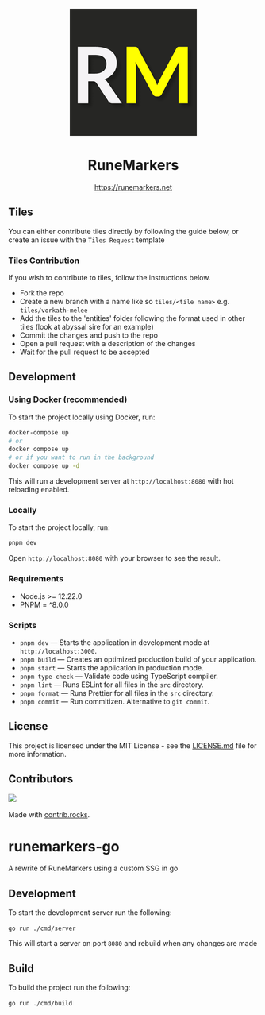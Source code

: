 <p align="center">
  <a href="https://runemarkers.net">
    <img src="./assets/logo-256-background.png" height="256">
  </a>
  <h1 align="center">RuneMarkers</h1>
</p>

<p align="center">
<a href="https://runemarkers.net">https://runemarkers.net</a>
</p>

## Tiles

You can either contribute tiles directly by following the guide below, or create an issue with the `Tiles Request` template

### Tiles Contribution

If you wish to contribute to tiles, follow the instructions below.

- Fork the repo
- Create a new branch with a name like so `tiles/<tile name>` e.g. `tiles/vorkath-melee`
- Add the tiles to the 'entities' folder following the format used in other tiles (look at abyssal sire for an example)
- Commit the changes and push to the repo
- Open a pull request with a description of the changes
- Wait for the pull request to be accepted

## Development

### Using Docker (recommended)

To start the project locally using Docker, run:

```bash
docker-compose up
# or
docker compose up
# or if you want to run in the background
docker compose up -d
```

This will run a development server at `http://localhost:8080` with hot reloading enabled.

### Locally

To start the project locally, run:

```bash
pnpm dev
```

Open `http://localhost:8080` with your browser to see the result.


### Requirements

- Node.js >= 12.22.0
- PNPM = ^8.0.0

### Scripts

- `pnpm dev` — Starts the application in development mode at `http://localhost:3000`.
- `pnpm build` — Creates an optimized production build of your application.
- `pnpm start` — Starts the application in production mode.
- `pnpm type-check` — Validate code using TypeScript compiler.
- `pnpm lint` — Runs ESLint for all files in the `src` directory.
- `pnpm format` — Runs Prettier for all files in the `src` directory.
- `pnpm commit` — Run commitizen. Alternative to `git commit`.

## License

This project is licensed under the MIT License - see the [LICENSE.md](LICENSE.md) file for more information.

## Contributors

<a href="https://github.com/jamiegyoung/runemarkers/graphs/contributors">
  <img src="https://contrib.rocks/image?repo=jamiegyoung/runemarkers" />
</a>

Made with [contrib.rocks](https://contrib.rocks).





# runemarkers-go
A rewrite of RuneMarkers using a custom SSG in go

## Development

To start the development server run the following:

`go run ./cmd/server`

This will start a server on port `8080` and rebuild when any changes are made

## Build

To build the project run the following:

`go run ./cmd/build`
